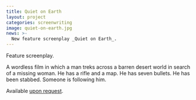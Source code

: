 ```yaml
---
title: Quiet on Earth
layout: project
categories: screenwriting
image: quiet-on-earth.jpg
news: >-
  New feature screenplay _Quiet on Earth_.
---
```


Feature screenplay.

A wordless film in which a man treks across a barren desert world in search of
a missing woman. He has a rifle and a map. He has seven bullets. He has been
stabbed. Someone is following him.

Available [upon request](/contact/).

